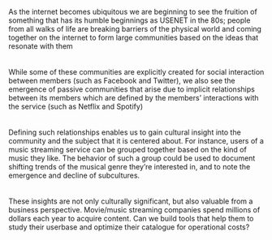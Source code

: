 As the internet becomes ubiquitous we are beginning to see the fruition of something that has its humble beginnings as USENET in the 80s; people from all walks of life are breaking barriers of the physical world and coming together on the internet to form large communities based on the ideas that resonate with them
                        <br><br><br>
While some of these communities are explicitly created for social interaction between members (such as Facebook and Twitter), we also see the emergence of passive communities that arise due to implicit relationships between its members which are defined by the members’ interactions with the service (such as Netflix and Spotify) 
<br><br><br>
Defining such relationships enables us to gain cultural insight into the community and the subject that it is centered about. For instance, users of a music streaming service can be grouped together based on the kind of music they like. The behavior of such a group could be used to document shifting trends of the musical genre they’re interested in, and to note the emergence and decline of subcultures. 
<br><br><br>
These insights are not only culturally significant, but also valuable from a business perspective. Movie/music streaming companies spend millions of dollars each year to acquire content. Can we build tools that help them to study their userbase and optimize their catalogue for operational costs?
